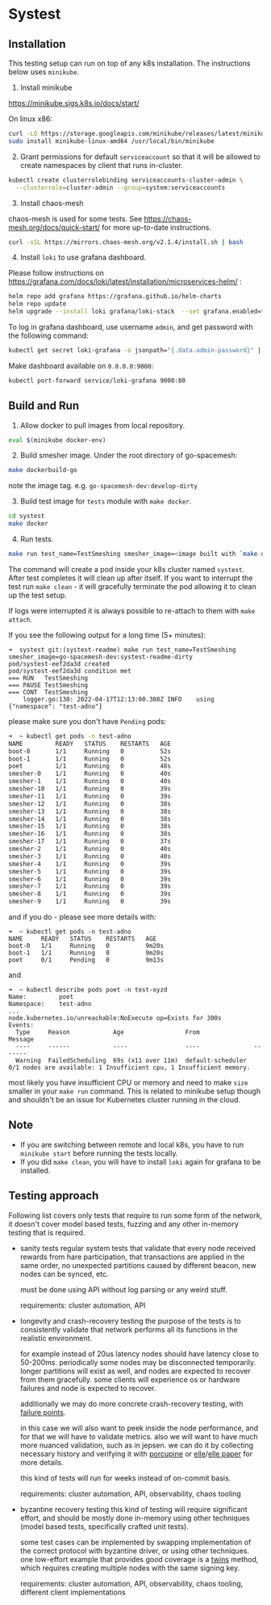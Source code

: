 Systest
===

Installation
---

This testing setup can run on top of any k8s installation. The instructions below uses `minikube`.

1. Install minikube

https://minikube.sigs.k8s.io/docs/start/

On linux x86:

```bash
curl -LO https://storage.googleapis.com/minikube/releases/latest/minikube-linux-amd64
sudo install minikube-linux-amd64 /usr/local/bin/minikube
```

2. Grant permissions for default `serviceaccount` so that it will be allowed to create namespaces by client that runs in-cluster.

```bash
kubectl create clusterrolebinding serviceaccounts-cluster-admin \
  --clusterrole=cluster-admin --group=system:serviceaccounts
```

3. Install chaos-mesh

chaos-mesh is used for some tests. See https://chaos-mesh.org/docs/quick-start/ for more up-to-date instructions.

```bash
curl -sSL https://mirrors.chaos-mesh.org/v2.1.4/install.sh | bash
```

4. Install `loki` to use grafana dashboard.

Please follow instructions on https://grafana.com/docs/loki/latest/installation/microservices-helm/ :

```bash
helm repo add grafana https://grafana.github.io/helm-charts
helm repo update
helm upgrade --install loki grafana/loki-stack  --set grafana.enabled=true,prometheus.enabled=true,prometheus.alertmanager.persistentVolume.enabled=false,prometheus.server.persistentVolume.enabled=false,loki.persistence.enabled=true,loki.persistence.storageClassName=standard,loki.persistence.size=20Gi
```

To log in grafana dashboard, use username `admin`, and get password with the following command:

```bash
kubectl get secret loki-grafana -o jsonpath="{.data.admin-password}" | base64 --decode ; echo
```

Make dashboard available on `0.0.0.0:9000`:

```bash
kubectl port-forward service/loki-grafana 9000:80
```

Build and Run
---

1. Allow docker to pull images from local repository.
```bash
eval $(minikube docker-env)
````

2. Build smesher image. Under the root directory of go-spacemesh:
```bash
make dockerbuild-go
```
note the image tag. e.g. `go-spacemesh-dev:develop-dirty`

3. Build test image for `tests` module with `make docker`.
```bash
cd systest
make docker
```

4. Run tests.
```bash
make run test_name=TestSmeshing smesher_image=<image built with `make dockerbuild-go`> e.g. `smesher_image=go-spacemesh-dev:develop-dirty`
```

The command will create a pod inside your k8s cluster named `systest`. After test completes it will clean up after
itself. If you want to interrupt the test run `make clean` - it will gracefully terminate the pod allowing it to clean up the test setup.

If logs were interrupted it is always possible to re-attach to them with `make attach`.

If you see the following output for a long time (5+ minutes):
```
➜  systest git:(systest-readme) make run test_name=TestSmeshing smesher_image=go-spacemesh-dev:systest-readme-dirty
pod/systest-eef2da3d created
pod/systest-eef2da3d condition met
=== RUN   TestSmeshing
=== PAUSE TestSmeshing
=== CONT  TestSmeshing
    logger.go:130: 2022-04-17T12:13:00.308Z	INFO	using	{"namespace": "test-adno"}
```
please make sure you don't have `Pending` pods:
```bash
➜  ~ kubectl get pods -n test-adno
NAME         READY   STATUS    RESTARTS   AGE
boot-0       1/1     Running   0          52s
boot-1       1/1     Running   0          52s
poet         1/1     Running   0          48s
smesher-0    1/1     Running   0          40s
smesher-1    1/1     Running   0          40s
smesher-10   1/1     Running   0          39s
smesher-11   1/1     Running   0          39s
smesher-12   1/1     Running   0          38s
smesher-13   1/1     Running   0          38s
smesher-14   1/1     Running   0          38s
smesher-15   1/1     Running   0          38s
smesher-16   1/1     Running   0          38s
smesher-17   1/1     Running   0          37s
smesher-2    1/1     Running   0          40s
smesher-3    1/1     Running   0          40s
smesher-4    1/1     Running   0          39s
smesher-5    1/1     Running   0          39s
smesher-6    1/1     Running   0          39s
smesher-7    1/1     Running   0          39s
smesher-8    1/1     Running   0          39s
smesher-9    1/1     Running   0          39s
```
and if you do - please see more details with:
```
➜  ~ kubectl get pods -n test-adno
NAME     READY   STATUS    RESTARTS   AGE
boot-0   1/1     Running   0          9m20s
boot-1   1/1     Running   0          9m20s
poet     0/1     Pending   0          9m13s
```
and
```
➜  ~ kubectl describe pods poet -n test-oyzd
Name:         poet
Namespace:    test-adno
...
node.kubernetes.io/unreachable:NoExecute op=Exists for 300s
Events:
  Type     Reason            Age                 From               Message
  ----     ------            ----                ----               -------
  Warning  FailedScheduling  69s (x11 over 11m)  default-scheduler  0/1 nodes are available: 1 Insufficient cpu, 1 Insufficient memory.
```
most likely you have insufficient CPU or memory and need to make `size` smaller in your `make run` command.
This is related to minikube setup though and shouldn't be an issue for Kubernetes cluster running in the cloud.

Note
---
* If you are switching between remote and local k8s, you have to run `minikube start` before running the tests locally.
* If you did `make clean`, you will have to install `loki` again for grafana to be installed.

Testing approach
---

Following list covers only tests that require to run some form of the network, it doesn't cover model based tests, fuzzing and any other in-memory testing that is required.

- sanity tests
  regular system tests that validate that every node received rewards from hare participation, that transactions are applied in the same order, no unexpected partitions caused by different beacon, new nodes can be synced, etc.

  must be done using API without log parsing or any weird stuff.

  requirements: cluster automation, API 

- longevity and crash-recovery testing
  the purpose of the tests is to consistently validate that network performs all its functions in the realistic environment.

  for example instead of 20us latency nodes should have latency close to 50-200ms. periodically some nodes may be disconnected temporarily. longer partitions will exist as well, and nodes are expected to recover from them gracefully. some clients will experience os or hardware failures and node is expected to recover.

  additionally we may do more concrete crash-recovery testing, with [failure points](https://github.com/pingcap/failpoint). 

  in this case we will also want to peek inside the node performance, and for that we will have to validate metrics. also we will want to have much more nuanced validation, such as in jepsen. we can do it by collecting necessary history and verifying it with [porcupine](https://github.com/anishathalye/porcupine) or [elle](https://github.com/pingcap/tipocket/tree/master/pkg/elle)/[elle paper](https://raw.githubusercontent.com/jepsen-io/elle/master/paper/elle.pdf) for more details.  

  this kind of tests will run for weeks instead of on-commit basis.

  requirements: cluster automation, API, observability, chaos tooling

- byzantine recovery testing 
  this kind of testing will require significant effort, and should be mostly done in-memory using other techniques (model based tests, specifically crafted unit tests).

  some test cases can be implemented by swapping implementation of the correct protocol with byzantine driver, or using other techniques. one low-effort example that provides good coverage is a [twins](https://arxiv.org/abs/2004.10617) method, which requires creating multiple nodes with the same signing key.

  requirements: cluster automation, API, observability, chaos tooling, different client implementations  
